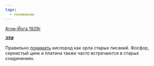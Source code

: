 ```yaml
---
tags:
  - понимание
---
```

[Агни-Йога 1929г](https://127.0.0.1:4002/agni/1929)

___358___

Правильно [понимать](../../../tags/#понимание) кислород как орла старых писаний. Фосфор, сернистый цинк и платина также часто встречаются в старых соединениях.